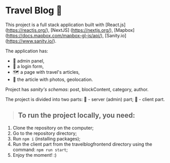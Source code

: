# Travel Blog :flight_departure:

This project is a full stack application built with [React.js] (https://reactjs.org/), [NextJS] (https://nextjs.org/), [Mapbox] (https://docs.mapbox.com/mapbox-gl-js/api/), [Sanity.io] (https://www.sanity.io/).

The application has:
  - :receipt: admin panel, 
  - :door: a login form, 
  - :world_map: a page with travel's articles,
  - :newspaper: the article with photos, geolocation.

Project has _sanity's schemas_: post, blockContent, category, author.

The project is divided into two parts: 
  :floppy_disk: - server (admin) part; 
  :frowning_person: - client part.

> ## To run the project locally, you need:
  1. Clone the repository on the computer;
  2. Go to the repository directory;
  3. Run `npm i` (installing packages);
  4. Run the client part from the travelblogfrontend directory using the command: `npm run start`;
  5. Enjoy the moment! :)
